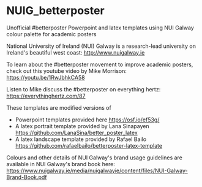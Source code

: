 # NUIG_betterposter
Unofficial #betterposter Powerpoint and latex templates using NUI Galway colour palette for academic posters

National University of Ireland (NUI) Galway is a research-lead university on Ireland's beautiful west coast:
http://www.nuigalway.ie

To learn about the #betterposter movement to improve academic posters, check out this youtube video by Mike Morrison:
https://youtu.be/1RwJbhkCA58

Listen to Mike discuss the #betterposter on everything hertz:
https://everythinghertz.com/87

These templates are modified versions of 
* Powerpoint templates provided here
  https://osf.io/ef53g/
* A latex portrait template provided by Lana Sinapayen
  https://github.com/LanaSina/better_poster_latex
* A latex landscape template provided by Rafael Bailo
  https://github.com/rafaelbailo/betterposter-latex-template

Colours and other details of NUI Galway's brand usage guidelines are available in NUI Galway's brand book here:
https://www.nuigalway.ie/media/nuigalwayie/content/files/NUI-Galway-Brand-Book.pdf
